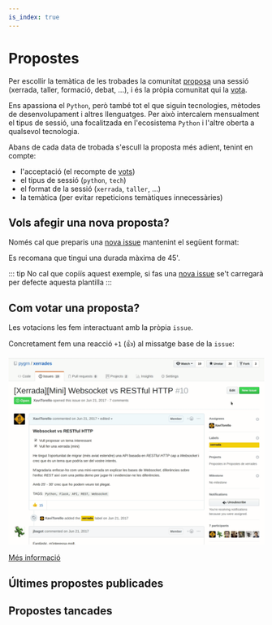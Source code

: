 ```yaml
---
is_index: true
---
```

# Propostes

Per escollir la temàtica de les trobades la comunitat [proposa](#vols-afegir-una-nova-proposta) una sessió (xerrada, taller, formació, debat, ...), i és la pròpia comunitat qui la [vota](#com-votar-una-proposta).

Ens apassiona el `Python`, però també tot el que siguin tecnologies, mètodes de desenvolupament i altres llenguatges. Per això intercalem mensualment el tipus de sessió, una focalitzada en l'ecosistema `Python` i l'altre oberta a qualsevol tecnologia.

Abans de cada data de trobada s'escull la proposta més adient, tenint en compte:
- l'acceptació (el recompte de [vots](#com-votar-una-proposta))
- el tipus de sessió (`python`, `tech`)
- el format de la sessió (`xerrada`, `taller`, ...)
- la temàtica (per evitar repeticions temàtiques innecessàries)

## Vols afegir una nova proposta?

Només cal que preparis una [nova issue](https://github.com/pygrn/xerrades/issues/new) mantenint el següent format:

<file-content
  v-bind:github="{organization:'pygrn', repo:'xerrades', path: '.github/ISSUE_TEMPLATE.md'}"
/>

Es recomana que tingui una durada màxima de 45'.

::: tip
No cal que copiïs aquest exemple, si fas una [nova issue](https://github.com/pygrn/xerrades/issues/new) se't carregarà per defecte aquesta plantilla
:::

## Com votar una proposta?

Les votacions les fem interactuant amb la pròpia `issue`.

Concretament fem una reacció `+1` (:+1:) al missatge base de la `issue`:

![Com votar?](/vote.gif#rounded)

[Més informació](https://blog.github.com/2016-03-10-add-reactions-to-pull-requests-issues-and-comments/)

## Últimes propostes publicades

<issues-list
  :limit=0
  emptyMessage="No s'ha trobat cap proposta pendent"
  v-bind:github="{organization:'pygrn', repo:'xerrades', params:{state: 'open'}}"
/>

## Propostes tancades

<issues-list
  :limit=0
  emptyMessage="No s'ha trobat cap proposta tancada"
  v-bind:github="{organization:'pygrn', repo:'xerrades', params:{state: 'closed'}}"
/>
